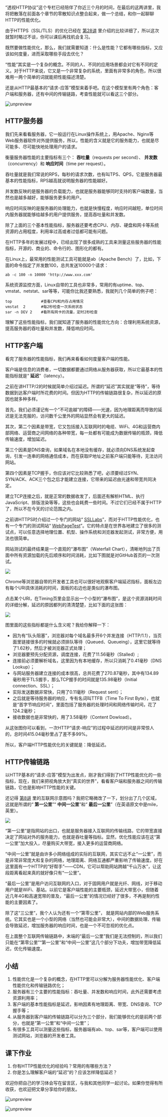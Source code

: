“透视HTTP协议”这个专栏已经陪伴了你近三个月的时间，在最后的这两讲里，我将把散落在前面各个章节的零散知识点整合起来，做一个总结，和你一起聊聊HTTP的性能优化。

由于HTTPS（SSL/TLS）的优化已经在 [第28讲](https://time.geekbang.org/column/article/111287) 里介绍的比较详细了，所以这次就暂时略过不谈，你可以课后再找机会复习。

既然要做性能优化，那么，我们就需要知道：什么是性能？它都有哪些指标，又应该如何度量，进而采取哪些手段去优化？

“性能”其实是一个复杂的概念。不同的人、不同的应用场景都会对它有不同的定义。对于HTTP来说，它又是一个非常复杂的系统，里面有非常多的角色，所以很难用一两个简单的词就能把性能描述清楚。

还是从HTTP最基本的“请求-应答”模型来着手吧。在这个模型里有两个角色：客户端和服务器，还有中间的传输链路，考查性能就可以看这三个部分。

![unpreview](https://static001.geekbang.org/resource/image/3a/62/3a8ab1e3ace62d184adc2dc595d32f62.png?wh=1142*426)

## HTTP服务器

我们先来看看服务器，它一般运行在Linux操作系统上，用Apache、Nginx等Web服务器软件对外提供服务，所以，性能的含义就是它的服务能力，也就是尽可能多、尽可能快地处理用户的请求。

衡量服务器性能的主要指标有三个： **吞吐量**（requests per second）、 **并发数**（concurrency）和 **响应时间**（time per request）。

吞吐量就是我们常说的RPS，每秒的请求次数，也有叫TPS、QPS，它是服务器最基本的性能指标，RPS越高就说明服务器的性能越好。

并发数反映的是服务器的负载能力，也就是服务器能够同时支持的客户端数量，当然也是越多越好，能够服务更多的用户。

响应时间反映的是服务器的处理能力，也就是快慢程度，响应时间越短，单位时间内服务器就能够给越多的用户提供服务，提高吞吐量和并发数。

除了上面的三个基本性能指标，服务器还要考虑CPU、内存、硬盘和网卡等系统资源的占用程度，利用率过高或者过低都可能有问题。

在HTTP多年的发展过程中，已经出现了很多成熟的工具来测量这些服务器的性能指标，开源的、商业的、命令行的、图形化的都有。

在Linux上，最常用的性能测试工具可能就是ab（Apache Bench）了，比如，下面的命令指定了并发数100，总共发送10000个请求：

```
ab -c 100 -n 10000 'http://www.xxx.com'

```

系统资源监控方面，Linux自带的工具也非常多，常用的有uptime、top、vmstat、netstat、sar等等，可能你比我还要熟悉，我就列几个简单的例子吧：

```
top             #查看CPU和内存占用情况
vmstat  2       #每2秒检查一次系统状态
sar -n DEV 2    #看所有网卡的流量，定时2秒检查

```

理解了这些性能指标，我们就知道了服务器的性能优化方向：合理利用系统资源，提高服务器的吞吐量和并发数，降低响应时间。

## HTTP客户端

看完了服务器的性能指标，我们再来看看如何度量客户端的性能。

客户端是信息的消费者，一切数据都要通过网络从服务器获取，所以它最基本的性能指标就是“ **延迟**”（latency）。

之前在讲HTTP/2的时候就简单介绍过延迟。所谓的“延迟”其实就是“等待”，等待数据到达客户端时所花费的时间。但因为HTTP的传输链路很复杂，所以延迟的原因也就多种多样。

首先，我们必须谨记有一个“不可逾越”的障碍——光速，因为地理距离而导致的延迟是无法克服的，访问数千公里外的网站显然会有更大的延迟。

其次，第二个因素是带宽，它又包括接入互联网时的电缆、WiFi、4G和运营商内部网络、运营商之间网络的各种带宽，每一处都有可能成为数据传输的瓶颈，降低传输速度，增加延迟。

第三个因素是DNS查询，如果域名在本地没有缓存，就必须向DNS系统发起查询，引发一连串的网络通信成本，而在获取IP地址之前客户端只能等待，无法访问网站。

第四个因素是TCP握手，你应该对它比较熟悉了吧，必须要经过SYN、SYN/ACK、ACK三个包之后才能建立连接，它带来的延迟由光速和带宽共同决定。

建立TCP连接之后，就是正常的数据收发了，后面还有解析HTML、执行JavaScript、排版渲染等等，这些也会耗费一些时间。不过它们已经不属于HTTP了，所以不在今天的讨论范围之内。

之前讲HTTPS时介绍过一个专门的网站“ [SSLLabs](https://www.ssllabs.com/)”，而对于HTTP性能优化，也有一个专门的测试网站“ [WebPageTest](https://www.webpagetest.org)”。它的特点是在世界各地建立了很多的测试点，可以任意选择地理位置、机型、操作系统和浏览器发起测试，非常方便，用法也很简单。

网站测试的最终结果是一个直观的“瀑布图”（Waterfall Chart），清晰地列出了页面中所有资源加载的先后顺序和时间消耗，比如下图就是对GitHub首页的一次测试。

![](https://static001.geekbang.org/resource/image/5c/f4/5cd2a91b4466ee63f48bc049ba61b9f4.png?wh=1142*682)

Chrome等浏览器自带的开发者工具也可以很好地观察客户端延迟指标，面板左边有每个URI具体消耗的时间，面板的右边也是类似的瀑布图。

点击某个URI，在Timing页里会显示出一个小型的“瀑布图”，是这个资源消耗时间的详细分解，延迟的原因都列的清清楚楚，比如下面的这张图：

![](https://static001.geekbang.org/resource/image/d7/a2/d77ee484b62910b8eedce0ecddb305a2.png?wh=1142*671)

图里面的这些指标都是什么含义呢？我给你解释一下：

- 因为有“队头阻塞”，浏览器对每个域名最多开6个并发连接（HTTP/1.1），当页面里链接很多的时候就必须排队等待（Queued、Queueing），这里它就等待了1.62秒，然后才被浏览器正式处理；
- 浏览器要预先分配资源，调度连接，花费了11.56毫秒（Stalled）;
- 连接前必须要解析域名，这里因为有本地缓存，所以只消耗了0.41毫秒（DNS Lookup）；
- 与网站服务器建立连接的成本很高，总共花费了270.87毫秒，其中有134.89毫秒用于TLS握手，那么TCP握手的时间就是135.98毫秒（Initial connection、SSL）；
- 实际发送数据非常快，只用了0.11毫秒（Request sent）；
- 之后就是等待服务器的响应，专有名词叫TTFB（Time To First Byte），也就是“首字节响应时间”，里面包括了服务器的处理时间和网络传输时间，花了124.2毫秒；
- 接收数据也是非常快的，用了3.58毫秒（Content Dowload）。

从这张图你可以看到，一次HTTP“请求-响应”的过程中延迟的时间是非常惊人的，总时间415.04毫秒里占了差不多99%。

所以，客户端HTTP性能优化的关键就是：降低延迟。

## HTTP传输链路

以HTTP基本的“请求-应答”模型为出发点，刚才我们得到了HTTP性能优化的一些指标，现在，我们来把视角放大到“真实的世界”，看看客户端和服务器之间的传输链路，它也是影响HTTP性能的关键。

还记得 [第8讲](https://time.geekbang.org/column/article/100502) 里的互联网示意图吗？我把它略微改了一下，划分出了几个区域，这就是所谓的“ **第一公里**”“ **中间一公里**”和“ **最后一公里**”（在英语原文中是mile，英里）。

![](https://static001.geekbang.org/resource/image/50/32/5011b2998d2a0c58c87e31000d551732.png?wh=1406*558)

“第一公里”是指网站的出口，也就是服务器接入互联网的传输线路，它的带宽直接决定了网站对外的服务能力，也就是吞吐量等指标。显然，优化性能应该在这“第一公里”加大投入，尽量购买大带宽，接入更多的运营商网络。

“中间一公里”就是由许多小网络组成的实际的互联网，其实它远不止“一公里”，而是非常非常庞大和复杂的网络，地理距离、网络互通都严重影响了传输速度。好在这里面有一个HTTP的“好帮手”——CDN，它可以帮助网站跨越“千山万水”，让这段距离看起来真的就好像只有“一公里”。

“最后一公里”是用户访问互联网的入口，对于固网用户就是光纤、网线，对于移动用户就是WiFi、基站。以前它是客户端性能的主要瓶颈，延迟大带宽小，但随着近几年4G和高速宽带的普及，“最后一公里”的情况已经好了很多，不再是制约性能的主要因素了。

除了这“三公里”，我个人认为还有一个“第零公里”， 就是网站内部的Web服务系统。它其实也是一个小型的网络（当然也可能会非常大），中间的数据处理、传输会导致延迟，增加服务器的响应时间，也是一个不可忽视的优化点。

在上面整个互联网传输链路中，末端的“最后一公里”我们是无法控制的，所以我们只能在“第零公里”“第一公里”和“中间一公里”这几个部分下功夫，增加带宽降低延迟，优化传输速度。

## 小结

1. 性能优化是一个复杂的概念，在HTTP里可以分解为服务器性能优化、客户端性能优化和传输链路优化；
2. 服务器有三个主要的性能指标：吞吐量、并发数和响应时间，此外还需要考虑资源利用率；
3. 客户端的基本性能指标是延迟，影响因素有地理距离、带宽、DNS查询、TCP握手等；
4. 从服务器到客户端的传输链路可以分为三个部分，我们能够优化的是前两个部分，也就是“第一公里”和“中间一公里”；
5. 有很多工具可以测量这些指标，服务器端有ab、top、sar等，客户端可以使用测试网站，浏览器的开发者工具。

## 课下作业

1. 你有HTTP性能优化的经验吗？常用的有哪些方法？
2. 你是怎么理解客户端的“延迟”的？应该怎样降低延迟？

欢迎你把自己的学习体会写在留言区，与我和其他同学一起讨论。如果你觉得有所收获，也欢迎把文章分享给你的朋友。

![unpreview](https://static001.geekbang.org/resource/image/fb/32/fbc85df2c908cb8fa6bffde6ea989732.png?wh=1769*3227)

![unpreview](https://static001.geekbang.org/resource/image/56/63/56d766fc04654a31536f554b8bde7b63.jpg?wh=1110*659)